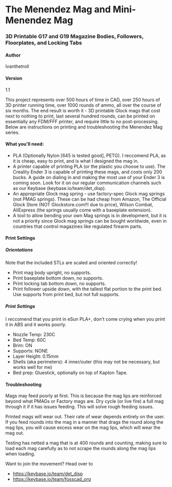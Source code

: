 # The Menendez Mag and Mini-Menendez Mag
### 3D Printable G17 and G19 Magazine Bodies, Followers, Floorplates, and Locking Tabs

#### Author
Ivanthetroll

#### Version
1.1

This project represents over 500 hours of time in CAD, over 250 hours of 3D printer running time, over 1000 rounds of ammo, all over the course of six months.
The end result is worth it - 3D printable Glock mags that cost next to nothing to print, last several hundred rounds, can be printed on essentially any FDM/FFF printer, and require little to no post-processing.
Below are instructions on printing and troubleshooting the Menendez Mag series.

#### What you'll need:

* PLA (Optionally Nylon [645 is tested good], PETG).  I reccomend PLA, as it is cheap, easy to print, and is what I designed the mag in.
* A printer capable of printing PLA (or the plastic you choose to use).  The Creality Ender 3 is capable of printing these mags, and costs only 200 bucks.  A guide on dialing in and making the most use of your Ender 3 is coming soon. Look for it on our regular communication channels such as our Keybase (keybase.io/team/det_disp).
* An appropriate Glock mag spring - use factory-spec Glock mag springs (not PMAG springs).  These can be had cheap from Amazon, The Official Glock Store (NOT Glockstore.com!!! due to price), Wilson Combat, AliExpress (the springs usually come with a baseplate extension).
* A tool to allow bending your own Mag springs is in development, but it is not a priority since Glock mag springs can be bought worldwide, even in countries that control magazines like regulated firearm parts.
		
#### Print Settings

##### Orientations
Note that the included STLs are scaled and oriented correctly!
* Print mag body upright, no supports.
* Print baseplate bottom down, no supports.
* Print locking tab bottom down, no supports.
* Print follower upside down, with the tallest flat portion to the print bed.  Use supports from print bed, but not full supports.
	
##### Print Settings
I reccomend that you print in eSun PLA+, don't come crying when you print it in ABS and it works poorly.
		 
* Nozzle Temp: 230C
* Bed Temp: 60C
* Brim: ON
* Supports: NONE
* Layer Height: 0.15mm
* Shells (aka perimeters): 4 inner/outer (this may not be necessary, but works well for me)
* Bed prep: Gluestick, optionally on top of Kapton Tape.
	
#### Troubleshooting 
Mags may feed poorly at first.  This is because the mag lips are reinforced beyond what PMAGs or Factory mags are.  Dry cycle (or live fire) a full mag through it if it has issues feeding.  This will solve rough feeding issues. 

Printed mags will wear out.  Their rate of wear depends entirely on the user.  If you feed rounds into the mag in a manner that drags the round along the mag lips, you will cause excess wear on the mag lips, which will wear the mag out.

Testing has netted a mag that is at 400 rounds and counting, making sure to load each mag carefully as to not scrape the rounds along the mag lips when loading.
		 

Want to join the movement?  Head over to 
* https://keybase.io/team/det_disp 
* https://keybase.io/team/fosscad_org
